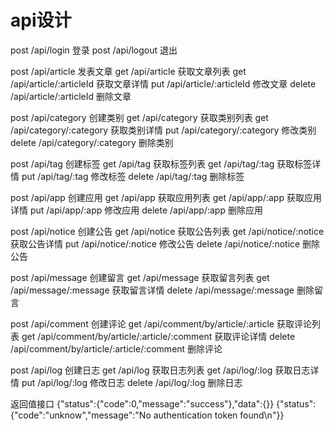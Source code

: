 # api设计
post /api/login 登录
post /api/logout 退出

post /api/article 发表文章
get /api/article 获取文章列表
get /api/article/:articleId 获取文章详情
put /api/article/:articleId 修改文章
delete /api/article/:articleId 删除文章

post /api/category 创建类别
get /api/category 获取类别列表
get /api/category/:category 获取类别详情
put /api/category/:category 修改类别
delete /api/category/:category 删除类别

post /api/tag 创建标签
get /api/tag 获取标签列表
get /api/tag/:tag 获取标签详情
put /api/tag/:tag 修改标签
delete /api/tag/:tag 删除标签

post /api/app 创建应用
get /api/app 获取应用列表
get /api/app/:app 获取应用详情
put /api/app/:app 修改应用
delete /api/app/:app 删除应用

post /api/notice 创建公告
get /api/notice 获取公告列表
get /api/notice/:notice 获取公告详情
put /api/notice/:notice 修改公告
delete /api/notice/:notice 删除公告

post /api/message 创建留言
get /api/message 获取留言列表
get /api/message/:message 获取留言详情
delete /api/message/:message 删除留言

post /api/comment 创建评论
get /api/comment/by/article/:article 获取评论列表
get /api/comment/by/article/:article/:comment 获取评论详情
delete /api/comment/by/article/:article/:comment 删除评论

post /api/log 创建日志
get /api/log 获取日志列表
get /api/log/:log 获取日志详情
put /api/log/:log 修改日志
delete /api/log/:log 删除日志


返回值接口
{"status":{"code":0,"message":"success"},"data":{}}
{"status":{"code":"unknow","message":"No authentication token found\n"}}
